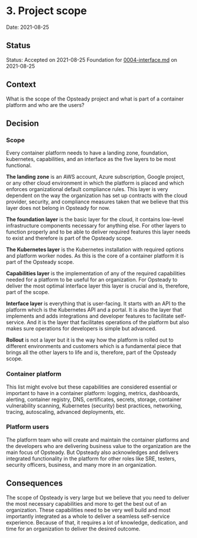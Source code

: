 # 3. Project scope

Date: 2021-08-25

## Status

Status: Accepted on 2021-08-25
Foundation for [0004-interface.md](0004-interface.md) on 2021-08-25

## Context

What is the scope of the Opsteady project and what is part of a container platform and who are the users?

## Decision

### Scope

Every container platform needs to have a landing zone, foundation, kubernetes, capabilities, and an interface as the five layers to be most functional.

**The landing zone** is an AWS account, Azure subscription, Google project, or any other cloud environment in which the platform is placed and which enforces organizational default compliance rules. This layer is very dependent on the way the organization has set up contracts with the cloud provider, security, and compliance measures taken that we believe that this layer does not belong in Opsteady for now.

**The foundation layer** is the basic layer for the cloud, it contains low-level infrastructure components necessary for anything else. For other layers to function properly and to be able to deliver required features this layer needs to exist and therefore is part of the Opsteady scope.

**The Kubernetes layer** is the Kubernetes installation with required options and platform worker nodes. As this is the core of a container platform it is part of the Opsteady scope.

**Capabilities layer** is the implementation of any of the required capabilities needed for a platform to be useful for an organization. For Opsteady to deliver the most optimal interface layer this layer is crucial and is, therefore, part of the scope.

**Interface layer** is everything that is user-facing. It starts with an API to the platform which is the Kubernetes API and a portal. It is also the layer that implements and adds integrations and developer features to facilitate self-service. And it is the layer that facilitates operations of the platform but also makes sure operations for developers is simple but advanced.

**Rollout** is not a layer but it is the way how the platform is rolled out to different environments and customers which is a fundamental piece that brings all the other layers to life and is, therefore, part of the Opsteady scope.

### Container platform

This list might evolve but these capabilities are considered essential or important to have in a container platform: logging, metrics, dashboards, alerting, container registry, DNS, certificates, secrets, storage, container vulnerability scanning, Kubernetes (security) best practices, networking, tracing, autoscaling, advanced deployments, etc.

### Platform users

The platform team who will create and maintain the container platforms and the developers who are delivering business value to the organization are the main focus of Opsteady. But Opsteady also acknowledges and delivers integrated functionality in the platform for other roles like SRE, testers, security officers, business, and many more in an organization.

## Consequences

The scope of Opsteady is very large but we believe that you need to deliver the most necessary capabilities and more to get the best out of an organization. These capabilities need to be very well build and most importantly integrated as a whole to deliver a seamless self-service experience. Because of that, it requires a lot of knowledge, dedication, and time for an organization to deliver the desired outcome.
